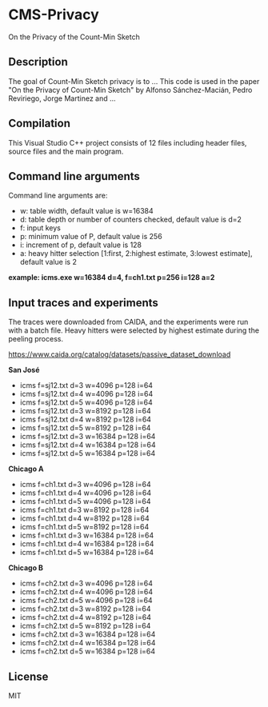 # CMS-Privacy
On the Privacy of the Count-Min Sketch

## Description
The goal of Count-Min Sketch privacy is to ... This code is used in the paper "On the Privacy of Count-Min Sketch" by Alfonso Sánchez-Macián, Pedro Reviriego, Jorge Martinez and ...

## Compilation
This Visual Studio C++ project consists of 12 files including header files, source files and the main program.

## Command line arguments
Command line arguments are:
- w: table width, default value is w=16384
- d: table depth or number of counters checked, default value is d=2
- f: input keys
- p: minimum value of P, default value is 256
- i: increment of p, default value is 128
- a: heavy hitter selection [1:first, 2:highest estimate, 3:lowest estimate], default value is 2

**example: icms.exe w=16384 d=4, f=ch1.txt p=256 i=128 a=2**

## Input traces and experiments

The traces were downloaded from CAIDA, and the experiments were run with a batch file. Heavy hitters were selected by highest estimate during the peeling process.

https://www.caida.org/catalog/datasets/passive_dataset_download

**San José**

- icms f=sj12.txt d=3 w=4096 p=128 i=64
- icms f=sj12.txt d=4 w=4096 p=128 i=64
- icms f=sj12.txt d=5 w=4096 p=128 i=64
- icms f=sj12.txt d=3 w=8192 p=128 i=64
- icms f=sj12.txt d=4 w=8192 p=128 i=64
- icms f=sj12.txt d=5 w=8192 p=128 i=64
- icms f=sj12.txt d=3 w=16384 p=128 i=64
- icms f=sj12.txt d=4 w=16384 p=128 i=64
- icms f=sj12.txt d=5 w=16384 p=128 i=64

**Chicago A**

- icms f=ch1.txt d=3 w=4096 p=128 i=64
- icms f=ch1.txt d=4 w=4096 p=128 i=64
- icms f=ch1.txt d=5 w=4096 p=128 i=64
- icms f=ch1.txt d=3 w=8192 p=128 i=64
- icms f=ch1.txt d=4 w=8192 p=128 i=64
- icms f=ch1.txt d=5 w=8192 p=128 i=64 
- icms f=ch1.txt d=3 w=16384 p=128 i=64
- icms f=ch1.txt d=4 w=16384 p=128 i=64
- icms f=ch1.txt d=5 w=16384 p=128 i=64

**Chicago B**

- icms f=ch2.txt d=3 w=4096 p=128 i=64
- icms f=ch2.txt d=4 w=4096 p=128 i=64
- icms f=ch2.txt d=5 w=4096 p=128 i=64
- icms f=ch2.txt d=3 w=8192 p=128 i=64
- icms f=ch2.txt d=4 w=8192 p=128 i=64
- icms f=ch2.txt d=5 w=8192 p=128 i=64
- icms f=ch2.txt d=3 w=16384 p=128 i=64
- icms f=ch2.txt d=4 w=16384 p=128 i=64
- icms f=ch2.txt d=5 w=16384 p=128 i=64

## License

MIT
